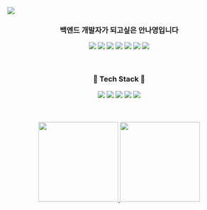 <a href="https://github.com/ahma0"><img src="https://capsule-render.vercel.app/api?type=Waving&color=gradient&customColorList=6&height=180&section=header&text=Nayeong%20Ahn&fontSize=50&animation=twinkling" /></a>

<div align="center">

 ### 백엔드 개발자가 되고싶은 안나영입니다 

  <!-- https://simpleicons.org/에서 아이콘 찾기 -->
  <a href="https://ahma0.github.io/"><img src="https://img.shields.io/badge/-Tech_Blog-4E5EE4?style=flat-square&logo=GitHub%20Sponsors&logoColor=white"/></a>
  <a href="https://ahma0.notion.site/"><img src="https://img.shields.io/badge/-Portfolio-000000?style=flat-square&logo=notion&logoColor=white"/></a>
  <a href="mailto:annay01794@gmail.com"><img src="https://img.shields.io/badge/-Gmail-EA4335?style=flat-square&logo=Gmail&logoColor=white"/></a> 
  <a href="mailto:dsd932@naver.com"><img src="https://img.shields.io/badge/-NaverMail-03C75A?style=flat-square&logo=Naver&logoColor=white"/></a> 
  <a href="https://www.linkedin.com/in/nayeong-an-486463231/"><img src="https://img.shields.io/badge/-LinkedIn-0A66C2?style=flat-square&logo=LinkedIn&logoColor=white"/></a> 
  <a href="https://solved.ac/dsd932"><img src="http://mazassumnida.wtf/api/mini/generate_badge?boj=dsd932"/></a>
  <a href="https://hits.seeyoufarm.com"><img src="https://hits.seeyoufarm.com/api/count/incr/badge.svg?url=https%3A%2F%2Fgithub.com%2Fahma0&count_bg=%23D8CCFF&title_bg=%23848484&icon=aerlingus.svg&icon_color=%23E7E7E7&title=visitors&edge_flat=false"/></a>

<br>

### 🍡 Tech Stack 🍡

<div>
<img src="https://img.shields.io/badge/java-%23007396.svg?&style=for-the-badge&logo=java&logoColor=white" />
<img src="https://img.shields.io/badge/kotlin-%230095D5.svg?&style=for-the-badge&logo=kotlin&logoColor=white" />
<img src="https://img.shields.io/badge/spring-%236DB33F.svg?&style=for-the-badge&logo=spring&logoColor=white" />
<img src="https://img.shields.io/badge/mysql-%234479A1.svg?&style=for-the-badge&logo=mysql&logoColor=white" />
<!-- <img src="https://img.shields.io/badge/redis-%23DC382D.svg?&style=for-the-badge&logo=redis&logoColor=white" /> -->
<img src="https://img.shields.io/badge/amazon%20ec2-%23FF9900.svg?&style=for-the-badge&logo=amazonec2&logoColor=white" />
 
 <!-- <img src="https://user-images.githubusercontent.com/84761609/208699101-7a6bfda7-2512-46de-979d-c58baabc582e.png" alt="spring" wide="50" height="50">  -->
<!--       &nbsp; -->
<!--     <img src="https://techstack-generator.vercel.app/github-icon.svg" alt="icon" width="60" height="60" /> -->
<!--     <img src="https://techstack-generator.vercel.app/java-icon.svg" alt="icon" width="60" height="60" /> -->
<!--     <img src="https://techstack-generator.vercel.app/restapi-icon.svg" alt="icon" width="60" height="60" />   -->
<!--       &nbsp; -->
<!--      <img src="https://techstack-generator.vercel.app/mysql-icon.svg" alt="icon" width="65" height="65" /> -->
</div>


<br>
<br>
<br>

<a href="https://github.com/ahma0">
  <img height="180em" src="https://github-readme-stats-eight-theta.vercel.app/api?username=ahma0&show_icons=true&theme=radical&include_all_commits=true&count_private=true"/>
  <img height="180em" src="https://github-readme-stats-eight-theta.vercel.app/api/top-langs/?username=ahma0&hide=c%23&layout=compact&langs_count=8&theme=radical"/>
</a>

</div>
